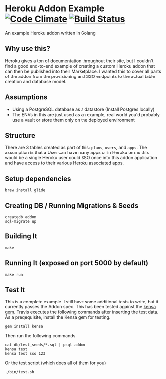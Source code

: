 # Heroku Addon Example [![Code Climate](https://codeclimate.com/github/plattyp/addon/badges/gpa.svg)](https://codeclimate.com/github/plattyp/addon) [![Build Status](https://travis-ci.org/plattyp/addon.svg?branch=add-travis)](https://travis-ci.org/plattyp/addon)

An example Heroku addon written in Golang

## Why use this?

Heroku gives a ton of documentation throughout their site, but I couldn't find a good end-to-end example of creating a custom Heroku addon that can then be published into their Marketplace. I wanted this to cover all parts of the addon from the provisioning and SSO endpoints to the actual table creation and database model.

## Assumptions

  - Using a PostgreSQL database as a datastore (Install Postgres locally)
  - The ENVs in this are just used as an example, real world you'd probably use a vault or store them only on the deployed environment

## Structure

There are 3 tables created as part of this: `plans`, `users`, and `apps`. The assumption is that a User can have many apps or in Heroku terms this would be a single Heroku user could SSO once into this addon application and have access to their various Heroku associated apps.

## Setup dependencies

    brew install glide

## Creating DB / Running Migrations & Seeds

    createdb addon
    sql-migrate up

## Building It

    make

## Running It (exposed on port 5000 by default)

    make run

## Test It

This is a complete example. I still have some additional tests to write, but it currently passes the Addon spec. This has been tested against the [kensa gem](https://github.com/heroku/kensa). Travis executes the following commands after inserting the test data. As a preqequisite, install the Kensa gem for testing.

    gem install kensa

Then run the following commands

    cat db/test_seeds/*.sql | psql addon
    kensa test
    kensa test sso 123

Or the test script (which does all of them for you)

    ./bin/test.sh
